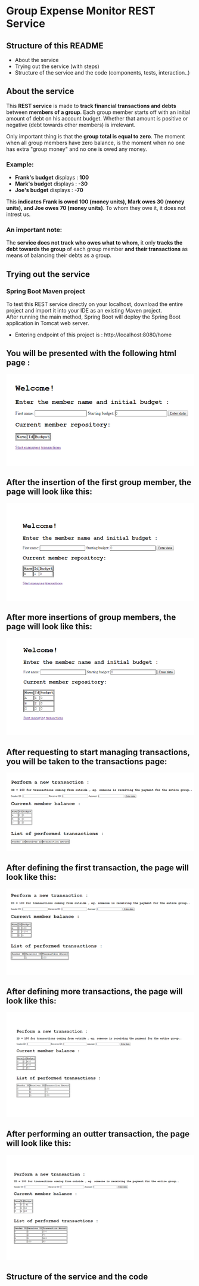 # Group Expense Monitor REST Service

## Structure of this README
* About the service  
* Trying out the service (with steps)  
* Structure of the service and the code (components, tests, interaction..)

## About the service
This **REST service** is made to **track financial transactions and debts** between **members of a group**. Each group member starts off with an initial amount of debt on his account budget. Whether that amount is positive or negative (debt towards other members) is irrelevant.  

Only important thing is that the **group total is equal to zero**. The moment when all group members have zero balance, is the moment when no one has extra "group money" and no one is owed any money.


### Example:
* **Frank's budget** displays :  **100**
* **Mark's budget** displays : **-30**
* **Joe's budget** displays : **-70** 

This **indicates Frank is owed 100 (money units), Mark owes 30 (money units), and Joe owes 70 (money units)**.
To whom they owe it, it does not intrest us.

### An important note:
The **service does not track who owes what to whom**, it only **tracks the debt towards the group** of each group member **and their transactions** as means of balancing their debts as a group.

## Trying out the service
### Spring Boot Maven project
To test this REST service directly on your localhost, download the entire project and import it into your IDE as an existing Maven project.  
After running the main method, Spring Boot will deploy the Spring Boot application in Tomcat web server.

* Entering endpoint of this project is : http://localhost:8080/home  
## You will be presented with the following html page :
![](/Visuals/welcomePage.png)

## After the insertion of the first group member, the page will look like this:
![](/Visuals/insertGroupMember.png)

## After more insertions of group members, the page will look like this:
![](/Visuals/moreGroupMembers.png)

## After requesting to start managing transactions, you will be taken to the transactions page:
![](/Visuals/transactionPage.png)

## After defining the first transaction, the page will look like this:
![](/Visuals/afterFirstTransaction.png)

## After defining more transactions, the page will look like this:
![](/Visuals/afterMoreTransactions.png)

## After performing an outter transaction, the page will look like this:
![](/Visuals/afterOutterTransaction.png)


## Structure of the service and the code
